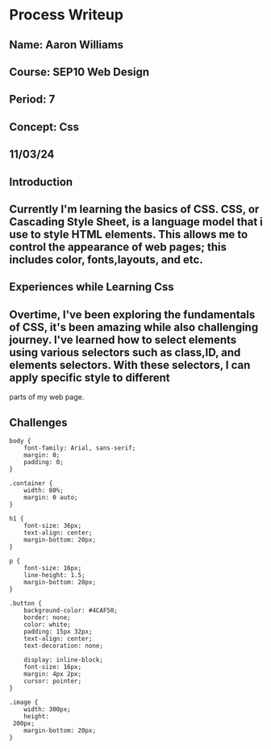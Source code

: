 # Process Writeup

## Name: Aaron Williams
## Course: SEP10 Web Design
## Period: 7
## Concept: Css
## 11/03/24

## Introduction
## Currently I'm learning the basics of CSS. CSS, or Cascading Style Sheet, is a language model that i use to style HTML elements. This allows me to control the appearance of web pages; this includes color, fonts,layouts, and etc.

## Experiences while Learning Css
## Overtime, I've been exploring the fundamentals of CSS, it's been amazing while also challenging journey. I've learned how to select elements using various selectors such as class,ID, and elements selectors. With these selectors, I can apply specific style to different 
parts of my web page.

## Challenges

```
body {
    font-family: Arial, sans-serif;
    margin: 0;
    padding: 0;
}

.container {
    width: 80%;
    margin: 0 auto;
}

h1 {
    font-size: 36px;
    text-align: center;
    margin-bottom: 20px;
}

p {
    font-size: 16px;
    line-height: 1.5;
    margin-bottom: 20px;
}

.button {
    background-color: #4CAF50;
    border: none;
    color: white;
    padding: 15px 32px;
    text-align: center;
    text-decoration: none;   

    display: inline-block;
    font-size: 16px;
    margin: 4px 2px;
    cursor: pointer;
}

.image {
    width: 300px;
    height:   
 200px;
    margin-bottom: 20px;
}
